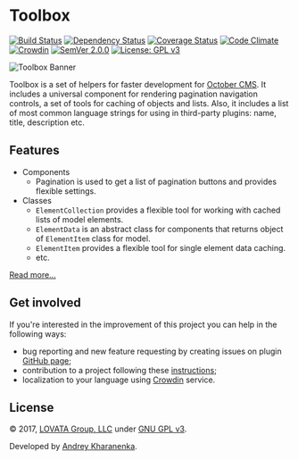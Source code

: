 # Toolbox

[![Build Status](https://travis-ci.org/lovata/oc-toolbox-plugin.svg?branch=master)](https://travis-ci.org/lovata/oc-toolbox-plugin)
[![Dependency Status](https://www.versioneye.com/user/projects/59d504fc2de28c002c1882b5/badge.svg)](https://www.versioneye.com/user/projects/59d504fc2de28c002c1882b5)
[![Coverage Status](https://coveralls.io/repos/github/lovata/oc-toolbox-plugin/badge.svg?branch=master)](https://coveralls.io/github/lovata/oc-toolbox-plugin?branch=master)
[![Code Climate](https://codeclimate.com/github/lovata/oc-toolbox-plugin/badges/gpa.svg)](https://codeclimate.com/github/lovata/oc-toolbox-plugin)
[![Crowdin](https://d322cqt584bo4o.cloudfront.net/toolbox-plugin-for-october-cms/localized.svg)](https://crowdin.com/project/toolbox-plugin-for-october-cms)
[![SemVer 2.0.0](http://img.shields.io/SemVer/2.0.0.png)](http://semver.org/spec/v2.0.0.html)
[![License: GPL v3](https://img.shields.io/badge/License-GPL%20v3-blue.svg)](https://www.gnu.org/licenses/gpl-3.0)

![Toolbox Banner](assets/images/toolbox-banner.png)

Toolbox is a set of helpers for faster development for [October CMS](https://github.com/octobercms/october). It includes a universal component for rendering pagination navigation controls, a set of tools for caching of objects and lists. Also, it includes a list of most common language strings for using in third-party plugins: name, title, description etc.

## Features

* Components
    * Pagination is used to get a list of pagination buttons and provides flexible settings.
* Classes
    * `ElementCollection` provides a flexible tool for working with cached lists of model elements.
    * `ElementData` is an abstract class for components that returns object of `ElementItem` class for model.
    * `ElementItem` provides a flexible tool for single element data caching.
    * etc.

[Read more…](https://github.com/lovata/oc-toolbox-plugin/wiki)

## Get involved

If you're interested in the improvement of this project you can help in the following ways:
* bug reporting and new feature requesting by creating issues on plugin [GitHub page](https://github.com/lovata/oc-toolbox-plugin/issues);
* contribution to a project following these [instructions](https://github.com/lovata/oc-toolbox-plugin/blob/master/CONTRIBUTING.md);
* localization to your language using [Crowdin](https://crowdin.com/project/toolbox-plugin-for-october-cms) service.

## License

© 2017, [LOVATA Group, LLC](https://github.com/lovata) under [GNU GPL v3](https://opensource.org/licenses/GPL-3.0).

Developed by [Andrey Kharanenka](https://github.com/kharanenka).
